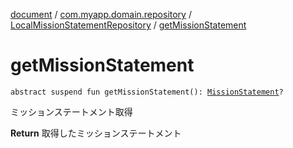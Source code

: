 [document](../../index.md) / [com.myapp.domain.repository](../index.md) / [LocalMissionStatementRepository](index.md) / [getMissionStatement](./get-mission-statement.md)

# getMissionStatement

`abstract suspend fun getMissionStatement(): `[`MissionStatement`](../../com.myapp.domain.model.entity/-mission-statement/index.md)`?`

ミッションステートメント取得

**Return**
取得したミッションステートメント

